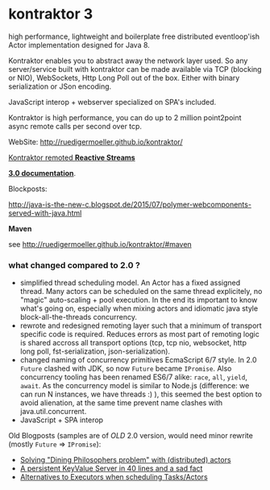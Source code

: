 kontraktor 3
============

high performance, lightweight and boilerplate free distributed eventloop'ish Actor implementation designed for Java 8.

Kontraktor enables you to abstract away the network layer used. So any server/service built with kontraktor can be made available via TCP (blocking or NIO), WebSockets, Http Long Poll out of the box. Either with binary serialization or JSon encoding.

JavaScript interop + webserver specialized on SPA's included.

Kontraktor is high performance, you can do up to 2 million point2point async remote calls per second over tcp.

WebSite: http://ruedigermoeller.github.io/kontraktor/

[Kontraktor remoted **Reactive Streams**](https://github.com/RuedigerMoeller/kontraktor/tree/trunk/modules/reactive-streams)

[**3.0 documentation**](https://github.com/RuedigerMoeller/kontraktor/wiki/Kontraktor-3).

Blockposts:

http://java-is-the-new-c.blogspot.de/2015/07/polymer-webcomponents-served-with-java.html

**Maven**

see http://ruedigermoeller.github.io/kontraktor/#maven

### what changed compared to 2.0 ?

* simplified thread scheduling model. An Actor has a fixed assigned thread. Many actors can be scheduled on the same thread explicitely, no "magic" auto-scaling + pool execution. In the end its important to know what's going on, especially when mixing actors and idiomatic java style block-all-the-threads concurrency.
* rewrote and redesigned remoting layer such that a minimum of transport specific code is required. Reduces errors as most part of remoting logic is shared accross all transport options (tcp, tcp nio, websocket, http long poll, fst-serialization, json-serialization).
* changed naming of concurrency primitives EcmaScript 6/7 style. In 2.0 `Future` clashed with JDK, so now `Future` became `IPromise`. Also concurrency tooling has been renamed ES6/7 alike: `race`, `all`, `yield`, `await`. As the concurrency model is similar to Node.js (difference: we can run N instances, we have threads :) ), this seemed the best option to avoid alienation, at the same time prevent name clashes with java.util.concurrent.
* JavaScript + SPA interop

Old Blogposts (samples are of *OLD* 2.0 version, would need minor rewrite (mostly `Future` => `IPromise`):

* [Solving "Dining Philosophers problem" with (distributed) actors](http://java-is-the-new-c.blogspot.de/2014/09/breaking-habit-solving-dining.html)
* [A persistent KeyValue Server in 40 lines and a sad fact](http://java-is-the-new-c.blogspot.de/2014/12/a-persistent-keyvalue-server-in-40.html)
* [Alternatives to Executors when scheduling Tasks/Actors](http://java-is-the-new-c.blogspot.de/2014/10/alternatives-to-executors-when.html)
